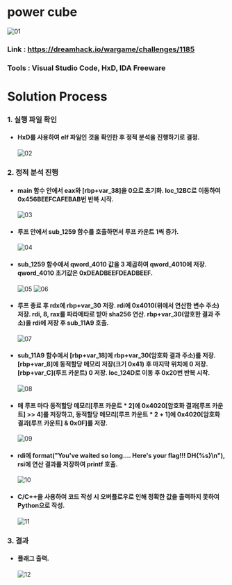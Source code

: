 # **power cube**

![01](Image/01.PNG?raw=true)
### Link : https://dreamhack.io/wargame/challenges/1185
### Tools : Visual Studio Code, HxD, IDA Freeware

# **Solution Process**
### 1. 실행 파일 확인
  - #### HxD를 사용하여 elf 파일인 것을 확인한 후 정적 분석을 진행하기로 결정. 
    ![02](Image/02.PNG?raw=true)

### 2. 정적 분석 진행
  - #### main 함수 안에서 eax와 [rbp+var_38]을 0으로 초기화. loc_12BC로 이동하여 0x456BEEFCAFEBAB번 반복 시작.
    ![03](Image/03.PNG?raw=true)

  - #### 루프 안에서 sub_1259 함수를 호출하면서 루프 카운트 1씩 증가.
    ![04](Image/04.PNG?raw=true)

  - #### sub_1259 함수에서 qword_4010 값을 3 제곱하여 qword_4010에 저장. qword_4010 초기값은 0xDEADBEEFDEADBEEF.
    ![05](Image/05.PNG?raw=true)
    ![06](Image/06.PNG?raw=true)

  - #### 루프 종료 후 rdx에 rbp+var_30 저장. rdi에 0x4010(위에서 연산한 변수 주소) 저장. rdi, 8, rax를 파라메타로 받아 sha256 연산. rbp+var_30(암호한 결과 주소)을 rdi에 저장 후 sub_11A9 호출.
    ![07](Image/07.PNG?raw=true)

  - #### sub_11A9 함수에서 [rbp+var_18]에 rbp+var_30(암호화 결과 주소)를 저장. [rbp+var_8]에 동적할당 메모리 저장(크기 0x41) 후 마지막 위치에 0 저장. [rbp+var_C](루프 카운트) 0 저장. loc_124D로 이동 후 0x20번 반복 시작.
    ![08](Image/08.PNG?raw=true)

  - #### 매 루프 마다 동적할당 메모리[루프 카운트 * 2]에 0x4020[암호화 결과[루프 카운트] >> 4]를 저장하고, 동적할당 메모리[루프 카운트 * 2 + 1]에 0x4020[암호화 결과[루프 카운트] & 0x0F]를 저장.
    ![09](Image/09.PNG?raw=true)

  - #### rdi에 format("You've waited so long.... Here's your flag!!! DH{%s}\n"), rsi에 연산 결과를 저장하여 printf 호출.
    ![10](Image/10.PNG?raw=true)

  - #### C/C++을 사용하여 코드 작성 시 오버플로우로 인해 정확한 값을 출력하지 못하여 Python으로 작성.
    ![11](Image/11.PNG?raw=true)  

### 3. 결과
  - #### 플래그 출력.
    ![12](Image/12.PNG?raw=true)